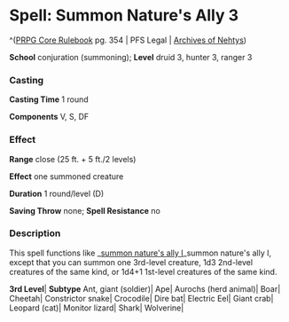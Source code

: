 # Spell: Summon Nature's Ally 3

^([PRPG Core Rulebook][ss-summon-nature-s-ally-3] pg. 354 | PFS Legal | [Archives of Nehtys][sn-summon-nature-s-ally-3])

**School** conjuration (summoning); **Level** druid 3, hunter 3, ranger 3

### Casting

**Casting Time** 1 round

**Components** V, S, DF

### Effect

**Range** close (25 ft. + 5 ft./2 levels)

**Effect** one summoned creature

**Duration** 1 round/level (D)

**Saving Throw** none; **Spell Resistance** no

### Description

This spell functions like _[summon nature's ally I]_summon nature's ally I, except that you can summon one 3rd-level creature, 1d3 2nd-level creatures of the same kind, or 1d4+1 1st-level creatures of the same kind.

**3rd Level**| **Subtype**
Ant, giant (soldier)| &#009;
Ape| &#009;
Aurochs (herd animal)| &#009;
Boar| &#009;
Cheetah| &#009;
Constrictor snake| &#009;
Crocodile| &#009;
Dire bat| &#009;
Electric Eel| &#009;
Giant crab| &#009;
Leopard (cat)| &#009;
Monitor lizard| &#009;
Shark| &#009;
Wolverine| &#009;

[ss-summon-nature-s-ally-3]: http://paizo.com/pathfinderRPG/v57
[sn-summon-nature-s-ally-3]: http://www.archivesofnethys.com/SpellDisplay.aspx?ItemName=Summon%20Nature%27s%20Ally%203
[summon nature's ally I]: http://www.archivesofnethys.com/SpellDisplay.aspx?ItemName=Summon%20Nature%27s%20Ally%201

